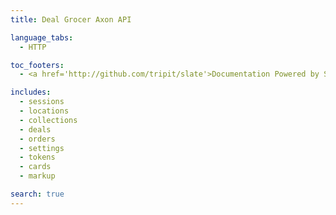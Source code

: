 ```yaml
---
title: Deal Grocer Axon API

language_tabs:
  - HTTP

toc_footers:
  - <a href='http://github.com/tripit/slate'>Documentation Powered by Slate</a>

includes:
  - sessions
  - locations
  - collections
  - deals
  - orders
  - settings
  - tokens
  - cards
  - markup

search: true
---
```

